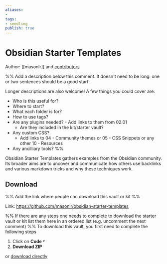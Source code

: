 ```yaml
---
aliases: 
- 
tags:
- seedling
publish: true
---
```


# Obsidian Starter Templates
Author: [[masonlr]] and [contributors](https://github.com/masonlr/obsidian-starter-templates/graphs/contributors)

%% Add a description below this comment. It doesn't need to be long: one or two sentences should be a good start. 

Longer descriptions are also welcome! A few things you could cover are: 
- Who is this useful for?
- Where to start?
- What each folder is for?
- How to use tags?
- Are any plugins needed? - Add links to them from 02.01
	- Are they included in the kit/starter vault?
- Any custom CSS? 
	- Add links to 04 - Community themes or 05 - CSS Snippets or any other 10 - Resources
- Any ancilliary tools?
%%

Obsidian Starter Templates gathers examples from the Obsidian community. Its broader aims are to uncover and communicate how others use backlinks and various markdown tricks and why these techniques work.

## Download 

%% Add the link where people can download this vault or kit %%

Link: https://github.com/masonlr/obsidian-starter-templates

%% If there are any steps one needs to complete to download the starter vault or kit list them here in an ordered list (e.g. uncomment the next comment)
%%
To download this vault, you first need to complete the following steps
1. Click on **Code ˅**
2. **Download ZIP**

or [download directly](https://github.com/masonlr/obsidian-starter-templates/archive/refs/heads/master.zip)

